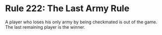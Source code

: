 # Rule 222: The Last Army Rule

A player who loses his only army by being checkmated is out of the game. The last remaining player is the winner.
